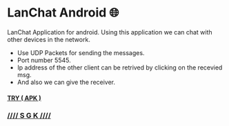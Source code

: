 # LanChat Android :globe_with_meridians:
LanChat Application for android. Using this application we can chat with other devices in the network.
* Use UDP Packets for sending the messages.
*  Port number 5545.
* Ip address of the other client can be retrived by clicking on the recevied msg.
* And also we can give the receiver.


#### [TRY ( APK )](https://github.com/0xpulsar/LanChat-Android/raw/master/app-release.apk)
### [//// S G K ////](http://sgkcreations.blogspot.in)
